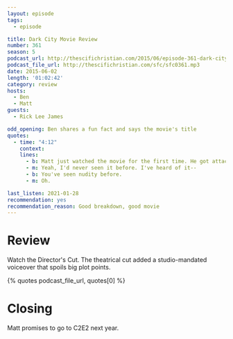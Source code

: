 ```yaml
---
layout: episode
tags:
  - episode

title: Dark City Movie Review
number: 361
season: 5
podcast_url: http://thescifichristian.com/2015/06/episode-361-dark-city-movie-review/
podcast_file_url: http://thescifichristian.com/sfc/sfc0361.mp3
date: 2015-06-02
length: '01:02:42'
category: review
hosts:
  - Ben
  - Matt
guests:
  - Rick Lee James

odd_opening: Ben shares a fun fact and says the movie's title
quotes:
  - time: "4:12"
    context: 
    lines:
      - b: Matt just watched the movie for the first time. He got attacked by the nudity.
      - m: Yeah, I'd never seen it before. I've heard of it--
      - b: You've seen nudity before.
      - m: Oh.

last_listen: 2021-01-28
recommendation: yes
recommendation_reason: Good breakdown, good movie
---
```


# Review
Watch the Director's Cut. The theatrical cut added a studio-mandated voiceover that spoils big plot points.

{% quotes podcast_file_url, quotes[0] %}

# Closing
Matt promises to go to C2E2 next year.